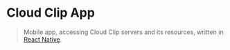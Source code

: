 # Cloud Clip App

> Mobile app, accessing Cloud Clip servers and its resources, written in [React Native](https://reactnative.dev/).
